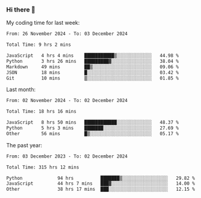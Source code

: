 ### Hi there 👋

My coding time for last week:

<!--START_SECTION:week-->

```txt
From: 26 November 2024 - To: 03 December 2024

Total Time: 9 hrs 2 mins

JavaScript   4 hrs 4 mins    ███████████▒░░░░░░░░░░░░░   44.98 %
Python       3 hrs 26 mins   █████████▓░░░░░░░░░░░░░░░   38.04 %
Markdown     49 mins         ██▒░░░░░░░░░░░░░░░░░░░░░░   09.06 %
JSON         18 mins         █░░░░░░░░░░░░░░░░░░░░░░░░   03.42 %
Git          10 mins         ▒░░░░░░░░░░░░░░░░░░░░░░░░   01.85 %
```

<!--END_SECTION:week-->

Last month:

<!--START_SECTION:month-->

```txt
From: 02 November 2024 - To: 02 December 2024

Total Time: 18 hrs 16 mins

JavaScript   8 hrs 50 mins   ████████████░░░░░░░░░░░░░   48.37 %
Python       5 hrs 3 mins    ███████░░░░░░░░░░░░░░░░░░   27.69 %
Other        56 mins         █▒░░░░░░░░░░░░░░░░░░░░░░░   05.17 %
```

<!--END_SECTION:month-->

The past year:

<!--START_SECTION:year-->

```txt
From: 03 December 2023 - To: 02 December 2024

Total Time: 315 hrs 12 mins

Python             94 hrs          ███████▒░░░░░░░░░░░░░░░░░   29.82 %
JavaScript         44 hrs 7 mins   ███▓░░░░░░░░░░░░░░░░░░░░░   14.00 %
Other              38 hrs 17 mins  ███░░░░░░░░░░░░░░░░░░░░░░   12.15 %
```

<!--END_SECTION:year-->
